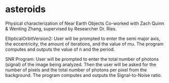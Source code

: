 # asteroids
Physical characterization of Near Earth Objects
Co-worked with Zach Quinn & Wenting Zhang, supervised by Researcher Dr. Ries.

EllipticalOrbitVersion2:
User will be prompted to enter the semi major axis, the eccentricity, the amount of iterations, and the value of mu. The program computes and outputs the value of n and the period.

SNR Program:
User will be prompted to enter the total number of photons (signal) of the image being analyzed. Then the user will be asked for the number of pixels and the total number of photons per pixel from the background. The program computes and outputs the Signal-to-Noise ratio.
